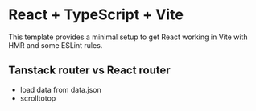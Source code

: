 # React + TypeScript + Vite

This template provides a minimal setup to get React working in Vite with HMR and some ESLint rules.

## Tanstack router vs React router

- load data from data.json
- scrolltotop

